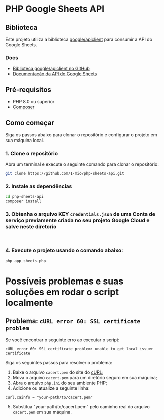 # PHP Google Sheets API

## Biblioteca

Este projeto utiliza a biblioteca [google/apiclient](https://github.com/googleapis/google-api-php-client) para consumir a API do Google Sheets.

### Docs

- [Biblioteca google/apiclient no GitHub](https://github.com/googleapis/google-api-php-client)
- [Documentação da API do Google Sheets](https://developers.google.com/sheets/api)

## Pré-requisitos

- PHP 8.0 ou superior
- [Composer](https://getcomposer.org/)

## Como começar

Siga os passos abaixo para clonar o repositório e configurar o projeto em sua máquina local.

### 1. Clone o repositório

Abra um terminal e execute o seguinte comando para clonar o repositório:

```sh
git clone https://github.com/1-mio/php-sheets-api.git
```

### 2. Instale as dependências

```sh
cd php-sheets-api
composer install
```

### 3. Obtenha o arquivo KEY `credentials.json` de uma Conta de serviço previamente criada no seu projeto Google Cloud e salve neste diretorio
<br/>

### 4. Execute o projeto usando o comando abaixo:
```php
php app_sheets.php
```

# Possíveis problemas e suas soluções em rodar o script localmente

## Problema: `cURL error 60: SSL certificate problem`

Se você encontrar o seguinte erro ao executar o script:

```vbnet
cURL error 60: SSL certificate problem: unable to get local issuer certificate
```

Siga os seguintes passos para resolver o problema:

1. Baixe o arquivo `cacert.pem` do site do [cURL](https://curl.se/docs/caextract.html);
2. Mova o arquivo `cacert.pem` para um diretório seguro em sua máquina;
3. Abra o arquivo `php.ini` do seu ambiente PHP;
4. Adicione ou atualize a seguinte linha:

```arduino
curl.cainfo = "your-path/to/cacert.pem"
```

5. Substitua "your-path/to/cacert.pem" pelo caminho real do arquivo `cacert.pem` em sua máquina.
